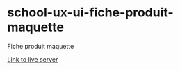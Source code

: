# school-ux-ui-fiche-produit-maquette

Fiche produit maquette

[Link to live server](https://saddektouati.site/schl/s3-ux-ui/6-fiche-produit/maquette)
